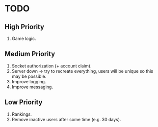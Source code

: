 # TODO

## High Priority

1. Game logic.

## Medium Priority

1. Socket authorization (+ account claim).
1. Server down -> try to recreate everything, users will be unique so this may be possible.
1. Improve logging.
1. Improve messaging.

## Low Priority

1. Rankings.
1. Remove inactive users after some time (e.g. 30 days).
